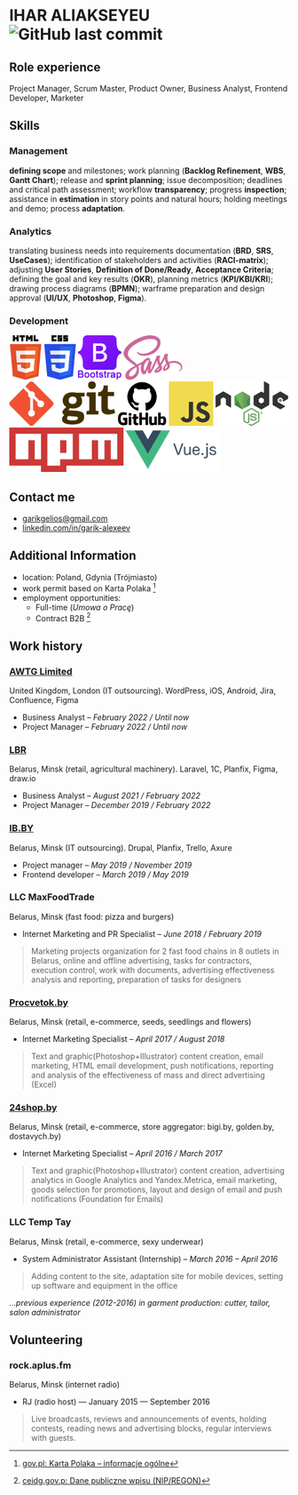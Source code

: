 # IHAR ALIAKSEYEU ![GitHub last commit](https://img.shields.io/github/last-commit/GarikGelios/CV?label=updated)

## Role experience

Project Manager, Scrum Master, Product Owner, Business Analyst, Frontend Developer, Marketer

## Skills

### Management

**defining scope** and milestones; work planning (**Backlog Refinement**, **WBS**, **Gantt Chart**); release and **sprint planning**; issue decomposition; deadlines and critical path assessment; workflow **transparency**; progress **inspection**; assistance in **estimation** in story points and natural hours; holding meetings and demo; process **adaptation**.

### Analytics

translating business needs into requirements documentation (**BRD**, **SRS**, **UseCases**); identification of stakeholders and activities (**RACI-matrix**); adjusting **User Stories**, **Definition of Done/Ready**, **Acceptance Criteria**; defining the goal and key results (**OKR**), planning metrics (**KPI/KBI/KRI**); drawing process diagrams (**BPMN**); warframe preparation and design approval (**UI/UX**, **Photoshop**, **Figma**).

### Development

<div>
<picture>
   <source media="(prefers-color-scheme: dark)" srcset="assets\img\HTML5-w.png">
   <source media="(prefers-color-scheme: light)" srcset="assets\img\HTML5.png">
<img height="80" alt="HTML5" src="assets\img\HTML5.png">
</picture>
<picture>
   <source media="(prefers-color-scheme: dark)" srcset="assets\img\CSS3-w.png">
   <source media="(prefers-color-scheme: light)" srcset="assets\img\CSS3.png">
<img height="80" alt="CSS3" src="assets\img\CSS3.png">
</picture>
<img height="80" alt="Bootstrap" src="assets\img\Bootstrap.png">
<img height="80" alt="Sass" src="assets\img\Sass.png">
<img height="80" alt="GIT" src="assets\img\Git.png">
<picture>
   <source media="(prefers-color-scheme: dark)" srcset="assets\img\GitHub-w.png">
   <source media="(prefers-color-scheme: light)" srcset="assets\img\GitHub.png">
   <img height="80" alt="GitHub" src="assets\img\GitHub.png">
</picture>
<img height="80" alt="JavaScript" src="assets\img\JavaScript.png">
<img height="80" alt="Node.JS" src="assets\img\NodeJS.png">
<img height="80" alt="NPM" src="assets\img\NPM.png">
<img height="80" alt="Vue.JS" src="assets\img\VueJS.png">
<div>

## Contact me

- <garikgelios@gmail.com>
- [linkedin.com/in/garik-alexeev](https://www.linkedin.com/in/garik-alexeev/)

## Additional Information

- location: Poland, Gdynia (Trójmiasto)
- work permit based on Karta Polaka [^1]
- employment opportunities:
  - Full-time (_Umowa o Pracę_)
  - Contract B2B [^2]

[^1]: [gov.pl: Karta Polaka – informacje ogólne](https://www.gov.pl/web/bialorus/karta-polaka-informacje-ogolne)
[^2]: [ceidg.gov.p: Dane publiczne wpisu (NIP/REGON)](https://aplikacja.ceidg.gov.pl/ceidg/ceidg.public.ui/SearchDetails.aspx?Id=8abd62b0-7993-423a-8189-2ebadab64dac)

## Work history

### [AWTG Limited](https://awtg.co.uk/)

United Kingdom, London (IT outsourcing). WordPress, iOS, Android, Jira, Confluence, Figma

- Business Analyst – _February 2022 / Until now_
- Project Manager – _February 2022 / Until now_

### [LBR](https://www.lbr.ru/)

Belarus, Minsk (retail, agricultural machinery). Laravel, 1C, Planfix, Figma, draw.io

- Business Analyst – _August 2021 / February 2022_
- Project Manager – _December 2019 / February 2022_

### [IB.BY](https://ib.by/)

Belarus, Minsk (IT outsourcing). Drupal, Planfix, Trello, Axure

- Project manager – _May 2019 / November 2019_
- Frontend developer – _March 2019 / May 2019_

### LLC MaxFoodTrade

Belarus, Minsk (fast food: pizza and burgers)

- Internet Marketing and PR Specialist – _June 2018 / February 2019_

> Marketing projects оrganization for 2 fast food chains in 8 outlets in Belarus, online and offline advertising, tasks for contractors, execution control, work with documents, advertising effectiveness analysis and reporting, preparation of tasks for designers

### [Procvetok.by](https://procvetok.by/)

Belarus, Minsk (retail, e-commerce, seeds, seedlings and flowers)

- Internet Marketing Specialist – _April 2017 / August 2018_

> Text and graphic(Photoshop+Illustrator) content creation, email marketing, HTML email development, push notifications, reporting and analysis of the effectiveness of mass and direct advertising (Excel)

### [24shop.by](https://24shop.by/)

Belarus, Minsk (retail, e-commerce, store aggregator: bigi.by, golden.by, dostavych.by)

- Internet Marketing Specialist – _April 2016 / March 2017_

> Text and graphic(Photoshop+Illustrator) content creation, advertising analytics in Google Analytics and Yandex.Metrica, email marketing, goods selection for promotions, layout and design of email and push notifications (Foundation for Emails)

### LLC Temp Tay

Belarus, Minsk (retail, e-commerce, sexy underwear)

- System Administrator Assistant (Internship) – _March 2016 – April 2016_

> Adding content to the site, adaptation site for mobile devices, setting up software and equipment in the office

_...previous experience (2012-2016) in garment production: cutter, tailor, salon administrator_

## Volunteering

### rock.aplus.fm

Belarus, Minsk (internet radio)

- RJ (radio host) — January 2015 — September 2016

> Live broadcasts, reviews and announcements of events, holding contests, reading news and advertising blocks, regular interviews with guests.
